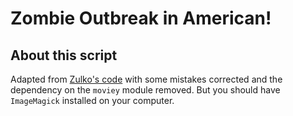 # Zombie Outbreak in American!

## About this script

Adapted from [Zulko's code](https://gist.github.com/Zulko/6aa898d22e74aa9dafc3) with some mistakes corrected and the dependency on the ```moviey``` module removed. But you should have ```ImageMagick``` installed on your computer.


